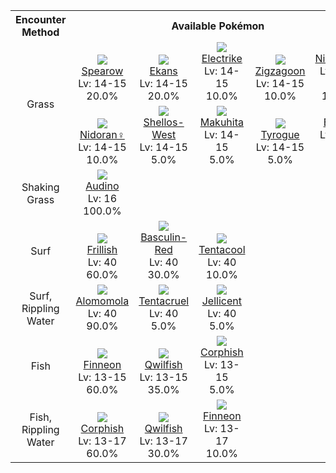 <table><tr><th colspan="1">Encounter Method</th><th colspan="5" style = "text-align: center;">Available Pokémon</th></tr>
<tr><td rowspan="2" style="vertical-align: middle; word-wrap: break-word; text-align: center;">Grass</td><td style="text-align: center; vertical-align: bottom;"> <img src="https://smilingzero.github.io/BlazeBlack2ReduxWiki/img/animated/21.gif"> <br> <a href="https://smilingzero.github.io/BlazeBlack2ReduxWiki/pokemons/021">Spearow</a> <br> Lv: 14-15 <br> 20.0% </td><td style="text-align: center; vertical-align: bottom;"> <img src="https://smilingzero.github.io/BlazeBlack2ReduxWiki/img/animated/23.gif"> <br> <a href="https://smilingzero.github.io/BlazeBlack2ReduxWiki/pokemons/023">Ekans</a> <br> Lv: 14-15 <br> 20.0% </td><td style="text-align: center; vertical-align: bottom;"> <img src="https://smilingzero.github.io/BlazeBlack2ReduxWiki/img/animated/309.gif"> <br> <a href="https://smilingzero.github.io/BlazeBlack2ReduxWiki/pokemons/309">Electrike</a> <br> Lv: 14-15 <br> 10.0% </td><td style="text-align: center; vertical-align: bottom;"> <img src="https://smilingzero.github.io/BlazeBlack2ReduxWiki/img/animated/263.gif"> <br> <a href="https://smilingzero.github.io/BlazeBlack2ReduxWiki/pokemons/263">Zigzagoon</a> <br> Lv: 14-15 <br> 10.0% </td><td style="text-align: center; vertical-align: bottom;"> <img src="https://smilingzero.github.io/BlazeBlack2ReduxWiki/img/animated/32.gif"> <br> <a href="https://smilingzero.github.io/BlazeBlack2ReduxWiki/pokemons/032">Nidoran♂</a> <br> Lv: 14-15 <br> 10.0% </td></tr>
<tr><td style="text-align: center; vertical-align: bottom;"> <img src="https://smilingzero.github.io/BlazeBlack2ReduxWiki/img/animated/29.gif"> <br> <a href="https://smilingzero.github.io/BlazeBlack2ReduxWiki/pokemons/029">Nidoran♀</a> <br> Lv: 14-15 <br> 10.0% </td><td style="text-align: center; vertical-align: bottom;"> <img src="https://smilingzero.github.io/BlazeBlack2ReduxWiki/img/animated/422-west.gif"> <br> <a href="https://smilingzero.github.io/BlazeBlack2ReduxWiki/pokemons/422">Shellos-West</a> <br> Lv: 14-15 <br> 5.0% </td><td style="text-align: center; vertical-align: bottom;"> <img src="https://smilingzero.github.io/BlazeBlack2ReduxWiki/img/animated/296.gif"> <br> <a href="https://smilingzero.github.io/BlazeBlack2ReduxWiki/pokemons/296">Makuhita</a> <br> Lv: 14-15 <br> 5.0% </td><td style="text-align: center; vertical-align: bottom;"> <img src="https://smilingzero.github.io/BlazeBlack2ReduxWiki/img/animated/236.gif"> <br> <a href="https://smilingzero.github.io/BlazeBlack2ReduxWiki/pokemons/236">Tyrogue</a> <br> Lv: 14-15 <br> 5.0% </td><td style="text-align: center; vertical-align: bottom;"> <img src="https://smilingzero.github.io/BlazeBlack2ReduxWiki/img/animated/418.gif"> <br> <a href="https://smilingzero.github.io/BlazeBlack2ReduxWiki/pokemons/418">Buizel</a> <br> Lv: 14-15 <br> 5.0% </td></tr>
<tr><td rowspan="1" style="vertical-align: middle; word-wrap: break-word; text-align: center;">Shaking Grass</td><td style="text-align: center; vertical-align: bottom;"> <img src="https://smilingzero.github.io/BlazeBlack2ReduxWiki/img/animated/531.gif"> <br> <a href="https://smilingzero.github.io/BlazeBlack2ReduxWiki/pokemons/531">Audino</a> <br> Lv: 16 <br> 100.0% </td><td></td><td></td><td></td><td></td></tr>
<tr><td rowspan="1" style="vertical-align: middle; word-wrap: break-word; text-align: center;">Surf</td><td style="text-align: center; vertical-align: bottom;"> <img src="https://smilingzero.github.io/BlazeBlack2ReduxWiki/img/animated/592.gif"> <br> <a href="https://smilingzero.github.io/BlazeBlack2ReduxWiki/pokemons/592">Frillish</a> <br> Lv: 40 <br> 60.0% </td><td style="text-align: center; vertical-align: bottom;"> <img src="https://smilingzero.github.io/BlazeBlack2ReduxWiki/img/animated/550-red.gif"> <br> <a href="https://smilingzero.github.io/BlazeBlack2ReduxWiki/pokemons/550">Basculin-Red</a> <br> Lv: 40 <br> 30.0% </td><td style="text-align: center; vertical-align: bottom;"> <img src="https://smilingzero.github.io/BlazeBlack2ReduxWiki/img/animated/72.gif"> <br> <a href="https://smilingzero.github.io/BlazeBlack2ReduxWiki/pokemons/072">Tentacool</a> <br> Lv: 40 <br> 10.0% </td><td></td><td></td></tr>
<tr><td rowspan="1" style="vertical-align: middle; word-wrap: break-word; text-align: center;">Surf, Rippling Water</td><td style="text-align: center; vertical-align: bottom;"> <img src="https://smilingzero.github.io/BlazeBlack2ReduxWiki/img/animated/594.gif"> <br> <a href="https://smilingzero.github.io/BlazeBlack2ReduxWiki/pokemons/594">Alomomola</a> <br> Lv: 40 <br> 90.0% </td><td style="text-align: center; vertical-align: bottom;"> <img src="https://smilingzero.github.io/BlazeBlack2ReduxWiki/img/animated/73.gif"> <br> <a href="https://smilingzero.github.io/BlazeBlack2ReduxWiki/pokemons/073">Tentacruel</a> <br> Lv: 40 <br> 5.0% </td><td style="text-align: center; vertical-align: bottom;"> <img src="https://smilingzero.github.io/BlazeBlack2ReduxWiki/img/animated/593.gif"> <br> <a href="https://smilingzero.github.io/BlazeBlack2ReduxWiki/pokemons/593">Jellicent</a> <br> Lv: 40 <br> 5.0% </td><td></td><td></td></tr>
<tr><td rowspan="1" style="vertical-align: middle; word-wrap: break-word; text-align: center;">Fish</td><td style="text-align: center; vertical-align: bottom;"> <img src="https://smilingzero.github.io/BlazeBlack2ReduxWiki/img/animated/456.gif"> <br> <a href="https://smilingzero.github.io/BlazeBlack2ReduxWiki/pokemons/456">Finneon</a> <br> Lv: 13-15 <br> 60.0% </td><td style="text-align: center; vertical-align: bottom;"> <img src="https://smilingzero.github.io/BlazeBlack2ReduxWiki/img/animated/211.gif"> <br> <a href="https://smilingzero.github.io/BlazeBlack2ReduxWiki/pokemons/211">Qwilfish</a> <br> Lv: 13-15 <br> 35.0% </td><td style="text-align: center; vertical-align: bottom;"> <img src="https://smilingzero.github.io/BlazeBlack2ReduxWiki/img/animated/341.gif"> <br> <a href="https://smilingzero.github.io/BlazeBlack2ReduxWiki/pokemons/341">Corphish</a> <br> Lv: 13-15 <br> 5.0% </td><td></td><td></td></tr>
<tr><td rowspan="1" style="vertical-align: middle; word-wrap: break-word; text-align: center;">Fish, Rippling Water</td><td style="text-align: center; vertical-align: bottom;"> <img src="https://smilingzero.github.io/BlazeBlack2ReduxWiki/img/animated/341.gif"> <br> <a href="https://smilingzero.github.io/BlazeBlack2ReduxWiki/pokemons/341">Corphish</a> <br> Lv: 13-17 <br> 60.0% </td><td style="text-align: center; vertical-align: bottom;"> <img src="https://smilingzero.github.io/BlazeBlack2ReduxWiki/img/animated/211.gif"> <br> <a href="https://smilingzero.github.io/BlazeBlack2ReduxWiki/pokemons/211">Qwilfish</a> <br> Lv: 13-17 <br> 30.0% </td><td style="text-align: center; vertical-align: bottom;"> <img src="https://smilingzero.github.io/BlazeBlack2ReduxWiki/img/animated/456.gif"> <br> <a href="https://smilingzero.github.io/BlazeBlack2ReduxWiki/pokemons/456">Finneon</a> <br> Lv: 13-17 <br> 10.0% </td><td></td><td></td></tr></table>